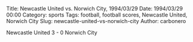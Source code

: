 Title: Newcastle United vs. Norwich City, 1994/03/29
Date: 1994/03/29 00:00
Category: sports
Tags: football, football scores, Newcastle United, Norwich City
Slug: newcastle-united-vs-norwich-city
Author: carbonero


Newcastle United 3 - 0 Norwich City
